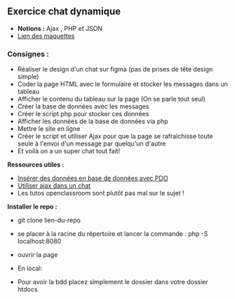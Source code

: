## Exercice chat dynamique

* **Notions :** Ajax , PHP et JSON
* [Lien des maquettes](https://www.figma.com/file/PNQbpxpA1OsxL72tik0APWCb/CHAT'AJAX?node-id=0%3A1)

### Consignes : 

- Réaliser le design d'un chat sur figma (pas de prises de tête design simple)
- Coder la page HTML avec le formulaire  et stocker les messages dans un tableau
- Afficher le contenu du tableau sur la page (On se parle tout seul)
- Créer la base de données avec les messages
- Créer le script php pour stocker ces données
- Afficher les données de la base de données via php
- Mettre le site en ligne
- Créer le script et utiliser Ajax pour que la page se rafraîchisse toute seule à l'envoi d'un message par quelqu'un d'autre
- Et voilà on a un super chat tout fait!

**Ressources utiles :**
* [Insérer des données en base de données avec PDO](https://openclassrooms.com/en/courses/918836-concevez-votre-site-web-avec-php-et-mysql/914508-ecrivez-des-donnees#/id/r-2175534)
* [Utiliser ajax dans un chat](https://pub.phyks.me/sdz/sdz/un-chat-en-php-ajax.html)
* Les tutos openclassroom sont plutôt pas mal sur le sujet !

**Installer le repo :**
* git clone lien-du-repo
* se placer à la racine du répertoire et lancer la commande : php -S localhost:8080 
* ouvrir la page 

* En local: 
* Pour avoir la bdd placez simplement le dossier dans votre dossier htdocs

